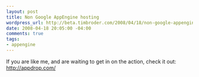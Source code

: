 ```yaml
--- 
layout: post
title: Non Google AppEngine hosting
wordpress_url: http://beta.timbroder.com/2008/04/18/non-google-appengine-hosting/
date: 2008-04-18 20:05:00 -04:00
comments: true
tags: 
- appengine
---
```

If you are like me, and are waiting to get in on the action, check it out: <a href="http://appdrop.com/">http://appdrop.com/</a>

